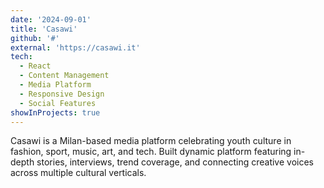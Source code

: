 ```yaml
---
date: '2024-09-01'
title: 'Casawi'
github: '#'
external: 'https://casawi.it'
tech:
  - React
  - Content Management
  - Media Platform
  - Responsive Design
  - Social Features
showInProjects: true
---
```


Casawi is a Milan-based media platform celebrating youth culture in fashion, sport, music, art, and tech. Built dynamic platform featuring in-depth stories, interviews, trend coverage, and connecting creative voices across multiple cultural verticals.